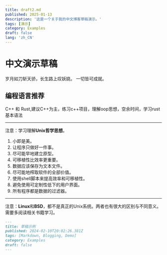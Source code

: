 ```yaml
---
title: draft2.md
published: 2025-01-13
description: '这是一个关于我的中文博客草稿演示。'
tags: [演示]
category: Examples
draft: false 
lang: 'zh_CN'
---
```


# 中文演示草稿

岁月如刀斩天骄，长生路上叹妖娆。
一切皆可成就。


## 编程语言推荐

C++ 和 Rust,建议C++为主，练习c++项目，理解oop思想，空余时间，学习rust基本语法

---
注意：学习理解**Unix哲学思想**。

1. 小即是美。
2. 让程序只做好一件事。
3. 尽可能早地建立原型。
4. 可移植性比效率更重要。
5. 数据应该保存为文本文件。
6. 尽可能地榨取软件的全部价值。
7. 使用shell脚本来提高效率和可移植性。
8. 避免使用可定制性低下的用户界面。
9. 所有程序都是数据的过滤器。

---
注意：**Linux**和**BSD**，都不是真正的Unix系统。两者也有很大的区别与不同意义。
需要多阅读相关书籍学习。



```markdown
---
title: 草稿示例
published: 2024-02-10T20:02:26.381Z
tags: [Markdown, Blogging, Demo]
category: Examples
draft: false
---

